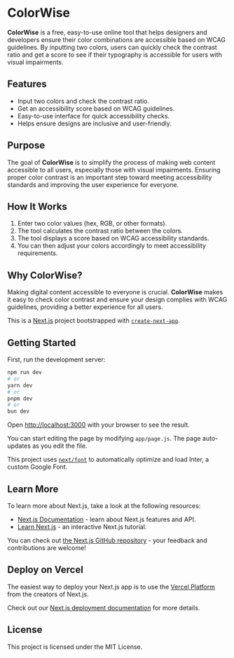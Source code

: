 # ColorWise

**ColorWise** is a free, easy-to-use online tool that helps designers and developers ensure their color combinations are accessible based on WCAG guidelines. By inputting two colors, users can quickly check the contrast ratio and get a score to see if their typography is accessible for users with visual impairments.

## Features
- Input two colors and check the contrast ratio.
- Get an accessibility score based on WCAG guidelines.
- Easy-to-use interface for quick accessibility checks.
- Helps ensure designs are inclusive and user-friendly.

## Purpose
The goal of **ColorWise** is to simplify the process of making web content accessible to all users, especially those with visual impairments. Ensuring proper color contrast is an important step toward meeting accessibility standards and improving the user experience for everyone.

## How It Works
1. Enter two color values (hex, RGB, or other formats).
2. The tool calculates the contrast ratio between the colors.
3. The tool displays a score based on WCAG accessibility standards.
4. You can then adjust your colors accordingly to meet accessibility requirements.

## Why ColorWise?
Making digital content accessible to everyone is crucial. **ColorWise** makes it easy to check color contrast and ensure your design complies with WCAG guidelines, providing a better experience for all users.



This is a [Next.js](https://nextjs.org/) project bootstrapped with [`create-next-app`](https://github.com/vercel/next.js/tree/canary/packages/create-next-app).

## Getting Started

First, run the development server:

```bash
npm run dev
# or
yarn dev
# or
pnpm dev
# or
bun dev
```

Open [http://localhost:3000](http://localhost:3000) with your browser to see the result.

You can start editing the page by modifying `app/page.js`. The page auto-updates as you edit the file.

This project uses [`next/font`](https://nextjs.org/docs/basic-features/font-optimization) to automatically optimize and load Inter, a custom Google Font.

## Learn More

To learn more about Next.js, take a look at the following resources:

- [Next.js Documentation](https://nextjs.org/docs) - learn about Next.js features and API.
- [Learn Next.js](https://nextjs.org/learn) - an interactive Next.js tutorial.

You can check out [the Next.js GitHub repository](https://github.com/vercel/next.js/) - your feedback and contributions are welcome!

## Deploy on Vercel

The easiest way to deploy your Next.js app is to use the [Vercel Platform](https://vercel.com/new?utm_medium=default-template&filter=next.js&utm_source=create-next-app&utm_campaign=create-next-app-readme) from the creators of Next.js.

Check out our [Next.js deployment documentation](https://nextjs.org/docs/deployment) for more details.


## License
This project is licensed under the MIT License.
